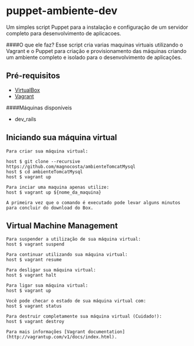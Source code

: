 puppet-ambiente-dev
===================
Um simples script Puppet para a instalação e configuração de um servidor completo para desenvolvimento de aplicacoes.

####O que ele faz?
  Esse script cria varias maquinas virtuais utilizando o Vagrant e o Puppet para criação e provisionamento das máquinas criando um ambiente completo e isolado para o desenvolvimento de aplicações.

## Pré-requisitos

* [VirtualBox](https://www.virtualbox.org)
* [Vagrant](http://vagrantup.com)

####Máquinas disponíveis
  * dev_rails
  
## Iniciando sua máquina virtual

    Para criar sua máquina virtual:

    host $ git clone --recursive https://github.com/magnocosta/ambienteTomcatMysql
    host $ cd ambienteTomcatMysql
    host $ vagrant up

    Para inciar uma maquina apenas utilize:
    host $ vagrant up ${nome_da_maquina}
    
    A primeira vez que o comando é executado pode levar alguns minutos para concluir do download do Box.      
  
## Virtual Machine Management

    Para suspender a utilização de sua máquina virtual:
    host $ vagrant suspend

    Para continuar utilizando sua máquina virtual:
    host $ vagrant resume

    Para desligar sua máquina virtual:
    host $ vagrant halt

    Para ligar sua máquina virtual:
    host $ vagrant up

    Você pode checar o estado de sua máquina virtual com:
    host $ vagrant status

    Para destruir completamente sua máquina virtual (Cuidado!):
    host $ vagrant destroy

    Para mais informações [Vagrant documentation](http://vagrantup.com/v1/docs/index.html).
